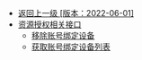 - [返回上一级 [版本：2022-06-01]](开放API/云规范接口/版本：2022-06-01/_sidebar.md)
- [资源授权相关接口](开放API/云规范接口/版本：2022-06-01/资源授权相关接口/)
  - [移除账号绑定设备](开放API/云规范接口/版本：2022-06-01/资源授权相关接口/移除账号绑定设备.md)
  - [获取账号绑定设备列表](开放API/云规范接口/版本：2022-06-01/资源授权相关接口/获取账号绑定设备列表.md)
